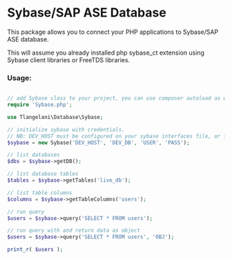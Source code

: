 # Sybase/SAP ASE Database
This package allows you to connect your PHP applications to Sybase/SAP ASE database.

This will assume you already installed php sybase_ct extension using Sybase client libraries or FreeTDS libraries.

### Usage:

```PHP

// add Sybase class to your project, you can use composer autoload as well
require 'Sybase.php';

use Tlangelani\Database\Sybase;

// initialize sybase with credentials.
// NB: DEV_HOST must be configured on your sybase interfaces file, or freetds conf file.
$sybase = new Sybase('DEV_HOST', 'DEV_DB', 'USER', 'PASS');

// list databases
$dbs = $sybase->getDB();

// list database tables
$tables = $sybase->getTables('live_db');

// list table columns
$columns = $sybase->getTableColumns('users');

// run query
$users = $sybase->query('SELECT * FROM users');

// run query with and return data as object
$users = $sybase->query('SELECT * FROM users', 'OBJ');

print_r( $users );

```